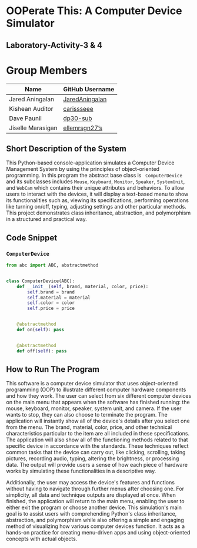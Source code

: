# OOPerate This:  A Computer Device Simulator

## Laboratory-Activity-3 & 4

# Group Members
| Name | GitHub Username |
|------|-----------------|
| Jared Aningalan | [JaredAningalan](https://github.com/dp) |
| Kishean Auditor | [carissseee](https://github.com/dp) |
| Dave Paunil | [dp30-sub](https://github.com/dp)|
| Jiselle Marasigan | [ellemrsgn27’s](https://github.com/dp) |

## Short Description of the System
This  Python-based console-application simulates a Computer Device Management System by using the principles   of object-oriented programming. In this program the abstract base class is  ``` ComputerDevice``` and its subclasses includes `Mouse`, `Keyboard`, `Monitor`, `Speaker`, `SystemUnit`, and `WebCam` which contains their unique attributes and behaviors. To allow users to interact with the devices, it will display a text-based menu to show its functionalities such as, viewing its specifications, performing operations like turning on/off, typing, adjusting settings and other particular methods. This project demonstrates class inheritance, abstraction, and polymorphism in a structured and practical way.

## Code Snippet
### ```ComputerDevice```
```python
from abc import ABC, abstractmethod


class ComputerDevice(ABC):
    def __init__(self, brand, material, color, price):
        self.brand = brand
        self.material = material
        self.color = color
        self.price = price


    @abstractmethod
    def on(self): pass


    @abstractmethod
    def off(self): pass


```


## How to Run The Program
This software is a computer device simulator that uses object-oriented programming (OOP) to illustrate different computer hardware components and how they work. The user can select from six different computer devices on the main menu that appears when the software has finished running: the mouse, keyboard, monitor, speaker, system unit, and camera. If the user wants to stop, they can also choose to terminate the program. The application will instantly show all of the device's details after you select one from the menu. The brand, material, color, price, and other technical characteristics particular to the item are all included in these specifications. The application will also show all of the functioning methods related to that specific device in accordance with the standards. These techniques reflect common tasks that the device can carry out, like clicking, scrolling, taking pictures, recording audio, typing, altering the brightness, or processing data. The output will provide users a sense of how each piece of hardware works by simulating these functionalities in a descriptive way.

Additionally, the user may access the device's features and functions without having to navigate through further menus after choosing one. For simplicity, all data and technique outputs are displayed at once. When finished, the application will return to the main menu, enabling the user to either exit the program or choose another device. This simulation's main goal is to assist users with comprehending Python's class inheritance, abstraction, and polymorphism while also offering a simple and engaging method of visualizing how various computer devices function. It acts as a hands-on practice for creating menu-driven apps and using object-oriented concepts with actual objects.

